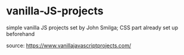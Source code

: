 # vanilla-JS-projects

simple vanilla JS projects set by John Smilga; CSS part already set up beforehand

source: https://www.vanillajavascriptprojects.com/
